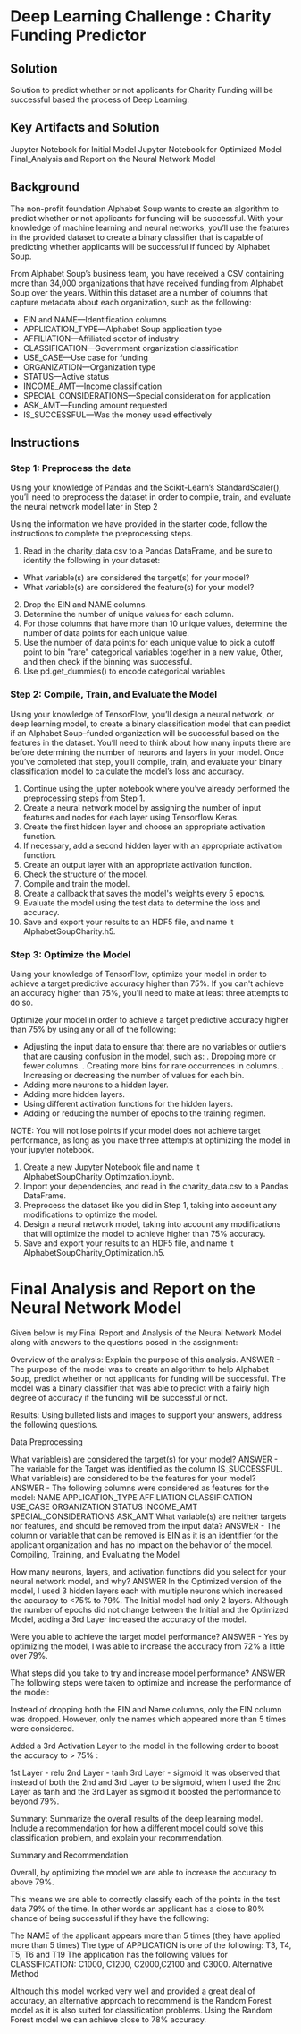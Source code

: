 # Deep Learning Challenge : Charity Funding Predictor

## Solution

Solution to predict whether or not applicants for Charity Funding will be successful based the process of Deep Learning.

## Key Artifacts and Solution
Jupyter Notebook for Initial Model
Jupyter Notebook for Optimized Model
Final_Analysis and Report on the Neural Network Model

## Background
The non-profit foundation Alphabet Soup wants to create an algorithm to predict whether or not applicants for funding will be successful. With your knowledge of machine learning and neural networks, you’ll use the features in the provided dataset to create a binary classifier that is capable of predicting whether applicants will be successful if funded by Alphabet Soup.

From Alphabet Soup’s business team, you have received a CSV containing more than 34,000 organizations that have received funding from Alphabet Soup over the years. Within this dataset are a number of columns that capture metadata about each organization, such as the following:

- EIN and NAME—Identification columns
- APPLICATION_TYPE—Alphabet Soup application type
- AFFILIATION—Affiliated sector of industry
- CLASSIFICATION—Government organization classification
- USE_CASE—Use case for funding
- ORGANIZATION—Organization type
- STATUS—Active status
- INCOME_AMT—Income classification
- SPECIAL_CONSIDERATIONS—Special consideration for application
- ASK_AMT—Funding amount requested
- IS_SUCCESSFUL—Was the money used effectively

## Instructions
### Step 1: Preprocess the data
Using your knowledge of Pandas and the Scikit-Learn’s StandardScaler(), you’ll need to preprocess the dataset in order to compile, train, and evaluate the neural network model later in Step 2

Using the information we have provided in the starter code, follow the instructions to complete the preprocessing steps.

1. Read in the charity_data.csv to a Pandas DataFrame, and be sure to identify the following in your dataset:
- What variable(s) are considered the target(s) for your model?
- What variable(s) are considered the feature(s) for your model?
2. Drop the EIN and NAME columns.
3. Determine the number of unique values for each column.
4. For those columns that have more than 10 unique values, determine the number of data points for each unique value.
5. Use the number of data points for each unique value to pick a cutoff point to bin "rare" categorical variables together in a new value, Other, and then check if the binning was successful.
6. Use pd.get_dummies() to encode categorical variables

### Step 2: Compile, Train, and Evaluate the Model
Using your knowledge of TensorFlow, you’ll design a neural network, or deep learning model, to create a binary classification model that can predict if an Alphabet Soup–funded organization will be successful based on the features in the dataset. You’ll need to think about how many inputs there are before determining the number of neurons and layers in your model. Once you’ve completed that step, you’ll compile, train, and evaluate your binary classification model to calculate the model’s loss and accuracy.

1. Continue using the jupter notebook where you’ve already performed the preprocessing steps from Step 1.
2. Create a neural network model by assigning the number of input features and nodes for each layer using Tensorflow Keras.
3. Create the first hidden layer and choose an appropriate activation function.
4. If necessary, add a second hidden layer with an appropriate activation function.
5. Create an output layer with an appropriate activation function.
6. Check the structure of the model.
7. Compile and train the model.
8. Create a callback that saves the model's weights every 5 epochs.
9. Evaluate the model using the test data to determine the loss and accuracy.
10. Save and export your results to an HDF5 file, and name it 
AlphabetSoupCharity.h5.

### Step 3: Optimize the Model
Using your knowledge of TensorFlow, optimize your model in order to achieve a target predictive accuracy higher than 75%. If you can't achieve an accuracy higher than 75%, you'll need to make at least three attempts to do so.

Optimize your model in order to achieve a target predictive accuracy higher than 75% by using any or all of the following:

- Adjusting the input data to ensure that there are no variables or outliers that are causing confusion in the model, such as:
        . Dropping more or fewer columns.
        . Creating more bins for rare occurrences in columns.
        . Increasing or decreasing the number of values for each bin.
- Adding more neurons to a hidden layer.
- Adding more hidden layers.
- Using different activation functions for the hidden layers.
- Adding or reducing the number of epochs to the training regimen.

NOTE: You will not lose points if your model does not achieve target performance, as long as you make three attempts at optimizing the model in your jupyter notebook.

1. Create a new Jupyter Notebook file and name it AlphabetSoupCharity_Optimzation.ipynb.
2. Import your dependencies, and read in the charity_data.csv to a Pandas DataFrame.
3. Preprocess the dataset like you did in Step 1, taking into account any modifications to optimize the model.
4. Design a neural network model, taking into account any modifications that will optimize the model to achieve higher than 75% accuracy.
5. Save and export your results to an HDF5 file, and name it AlphabetSoupCharity_Optimization.h5.

# Final Analysis and Report on the Neural Network Model
Given below is my Final Report and Analysis of the Neural Network Model along with answers to the questions posed in the assignment:

Overview of the analysis: Explain the purpose of this analysis. ANSWER - The purpose of the model was to create an algorithm to help Alphabet Soup, predict whether or not applicants for funding will be successful. The model was a binary classifier that was able to predict with a fairly high degree of accuracy if the funding will be successful or not.

Results: Using bulleted lists and images to support your answers, address the following questions.

Data Preprocessing

What variable(s) are considered the target(s) for your model? ANSWER - The variable for the Target was identified as the column IS_SUCCESSFUL.
What variable(s) are considered to be the features for your model? ANSWER - The following columns were considered as features for the model:
NAME
APPLICATION_TYPE
AFFILIATION
CLASSIFICATION
USE_CASE
ORGANIZATION
STATUS
INCOME_AMT
SPECIAL_CONSIDERATIONS
ASK_AMT
What variable(s) are neither targets nor features, and should be removed from the input data? ANSWER - The column or variable that can be removed is EIN as it is an identifier for the applicant organization and has no impact on the behavior of the model.
Compiling, Training, and Evaluating the Model

How many neurons, layers, and activation functions did you select for your neural network model, and why? ANSWER In the Optimized version of the model, I used 3 hidden layers each with multiple neurons which increased the accuracy to <75% to 79%. The Initial model had only 2 layers. Although the number of epochs did not change between the Initial and the Optimized Model, adding a 3rd Layer increased the accuracy of the model.

Were you able to achieve the target model performance? ANSWER - Yes by optimizing the model, I was able to increase the accuracy from 72% a little over 79%.

What steps did you take to try and increase model performance? ANSWER The following steps were taken to optimize and increase the performance of the model:

Instead of dropping both the EIN and Name columns, only the EIN column was dropped. However, only the names which appeared more than 5 times were considered.

Added a 3rd Activation Layer to the model in the following order to boost the accuracy to > 75% :

1st Layer - relu
2nd Layer - tanh
3rd Layer - sigmoid
It was observed that instead of both the 2nd and 3rd Layer to be sigmoid, when I used the 2nd Layer as tanh and the 3rd Layer as sigmoid it boosted the performance to beyond 79%.

Summary: Summarize the overall results of the deep learning model. Include a recommendation for how a different model could solve this classification problem, and explain your recommendation.

Summary and Recommendation

Overall, by optimizing the model we are able to increase the accuracy to above 79%.

This means we are able to correctly classify each of the points in the test data 79% of the time. In other words an applicant has a close to 80% chance of being successful if they have the following:

The NAME of the applicant appears more than 5 times (they have applied more than 5 times)
The type of APPLICATION is one of the following: T3, T4, T5, T6 and T19
The application has the following values for CLASSIFICATION: C1000, C1200, C2000,C2100 and C3000.
Alternative Method

Although this model worked very well and provided a great deal of accuracy, an alternative approach to recommend is the Random Forest model as it is also suited for classification problems. Using the Random Forest model we can achieve close to 78% accuracy.